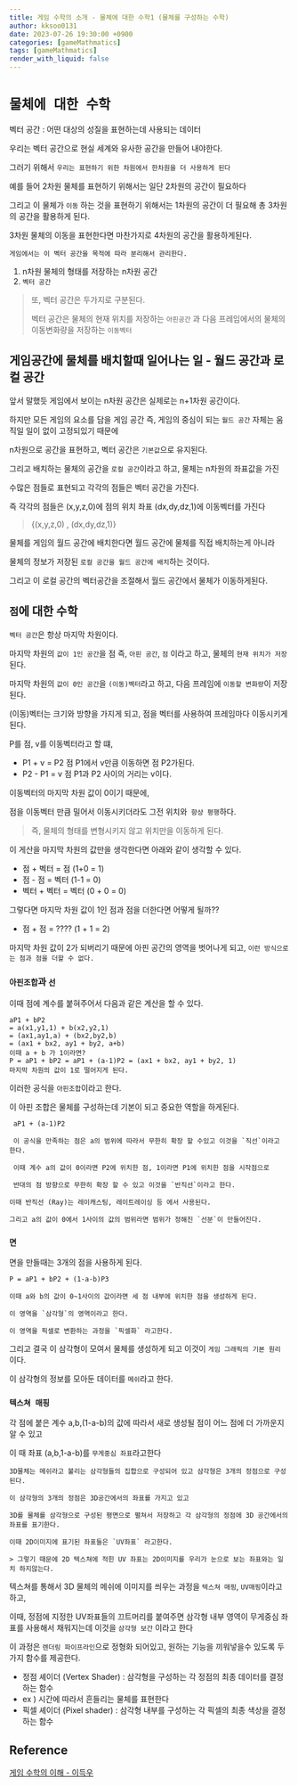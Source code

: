 ```yaml
---
title: 게임 수학의 소개 - 물체에 대한 수학1 (물체를 구성하는 수학)
author: kksoo0131
date: 2023-07-26 19:30:00 +0900
categories: [gameMathmatics]
tags: [gameMathmatics]
render_with_liquid: false
---
```


# `물체에 대한 수학`

벡터 공간 : 어떤 대상의 성질을 표현하는데 사용되는 데이터

우리는 벡터 공간으로 현실 세계와 유사한 공간을 만들어 내야한다.

그러기 위해서 `우리는 표현하기 위한 차원에서 한차원을 더 사용하게 된다`

예를 들어 2차원 물체를 표현하기 위해서는 일단 2차원의 공간이 필요하다

그리고 이 물체가 `이동` 하는 것을 표현하기 위해서는 1차원의 공간이 더 필요해 총 3차원의 공간을 활용하게 된다.

3차원 물체의 이동을 표현한다면 마찬가지로 4차원의 공간을 활용하게된다.

`게임에서는 이 벡터 공간을 목적에 따라 분리해서 관리한다.`
1. n차원 물체의 형태를 저장하는 n차원 공간
2. `벡터 공간`

> 또, 벡터 공간은 두가지로 구분된다.
> 
> 벡터 공간은 물체의 현재 위치를 저장하는 `아핀공간` 과
> 다음 프레임에서의 물체의 이동변화량을 저장하는 `이동벡터`


## 게임공간에 물체를 배치할때 일어나는 일 - 월드 공간과 로컬 공간

앞서 말했듯 게임에서 보이는 n차원 공간은 실제로는 n+1차원 공간이다.

하지만 모든 게임의 요소를 담을 게임 공간 즉, 게임의 중심이 되는 `월드 공간` 자체는 움직일 일이 없이 고정되있기 때문에

 n차원으로 공간을 표현하고, 벡터 공간은 `기본값`으로 유지된다.

그리고 배치하는 물체의 공간을 `로컬 공간`이라고 하고, 물체는 n차원의 좌표값을 가진

수많은 점들로 표현되고 각각의 점들은 벡터 공간을 가진다.

즉 각각의 점들은 (x,y,z,0)에 점의 위치 좌표 (dx,dy,dz,1)에 이동벡터를 가진다 
> {(x,y,z,0) , (dx,dy,dz,1)}

물체를 게임의 월드 공간에 배치한다면 월드 공간에 물체를 직접 배치하는게 아니라

물체의 정보가 저장된 `로컬 공간을 월드 공간에 배치`하는 것이다.

그리고 이 로컬 공간의 벡터공간을 조절해서 월드 공간에서 물체가 이동하게된다.


## `점`에 대한 수학

`벡터 공간`은 항상 마지막 차원이다.

마지막 차원의 `값이 1인 공간`을 점 즉, `아핀 공간`, `점` 이라고 하고, 물체의 `현재 위치가 저장`된다.

마지막 차원의 `값이 0인 공간`을 `(이동)벡터`라고 하고, 다음 프레임에 `이동할 변화량`이 저장된다.

(이동)벡터는 크기와 방향을 가지게 되고, 점을 벡터를 사용하여 프레임마다 이동시키게 된다.

P를 점, v를 이동벡터라고 할 떄,

- P1 + v = P2 점 P1에서 v만큼 이동하면 점 P2가된다.
- P2 - P1 = v 점 P1과 P2 사이의 거리는 v이다.

이동벡터의 마지막 차원 값이 0이기 때문에, 

점을 이동벡터 만큼 밀어서 이동시키더라도 그전 위치와` 항상 평행`하다.

> 즉, 물체의 형태를 변형시키지 않고 위치만을 이동하게 된다.
> 

이 게산을 마지막 차원의 값만을 생각한다면 아래와 같이 생각할 수 있다.
- 점 + 벡터 = 점 (1+0 = 1)
- 점 - 점 = 벡터 (1-1 = 0)
- 벡터 + 벡터 = 벡터 (0 + 0 = 0)

그렇다면 마지막 차원 값이 1인 점과 점을 더한다면 어떻게 될까??

 - 점 + 점 = ???? (1 + 1 = 2)

마지막 차원 값이 2가 되버리기 때문에 아핀 공간의 영역을 벗어나게 되고,  `이런 방식으로는 점과 점을 더할 수 없다.`


### `아핀조합`과 `선`
이때 점에 계수를 붙혀주어서 다음과 같은 계산을 할 수 있다.

    aP1 + bP2
    = a(x1,y1,1) + b(x2,y2,1)
    = (ax1,ay1,a) + (bx2,by2,b)
    = (ax1 + bx2, ay1 + by2, a+b)
    이때 a + b 가 1이라면?
    P = aP1 + bP2 = aP1 + (a-1)P2 = (ax1 + bx2, ay1 + by2, 1)
    마지막 차원의 값이 1로 떨어지게 된다.

이러한 공식을 `아핀조합`이라고 한다.

이 아핀 조합은 물체를 구성하는데 기본이 되고 중요한 역할을 하게된다.

     aP1 + (a-1)P2

     이 공식을 만족하는 점은 a의 범위에 따라서 무한히 확장 할 수있고 이것을 `직선`이라고 한다.

     이때 계수 a의 값이 0이라면 P2에 위치한 점, 1이라면 P1에 위치한 점을 시작점으로

     반대의 점 방향으로 무한히 확장 할 수 있고 이것을 `반직선`이라고 한다.

    이때 반직선 (Ray)는 레이캐스팅, 레이트레이싱 등 에서 사용된다.

    그리고 a의 값이 0에서 1사이의 값의 범위라면 범위가 정해진 `선분`이 만들어진다.

### `면`

면을 만들때는 3개의 점을 사용하게 된다.

    P = aP1 + bP2 + (1-a-b)P3

    이때 a와 b의 값이 0~1사이의 값이라면 세 점 내부에 위치한 점을 생성하게 된다.

    이 영역을 `삼각형`의 영역이라고 한다. 

    이 영역을 픽셀로 변환하는 과정을 `픽셀화` 라고한다.


그리고 결국 이 삼각형이 모여서 물체를 생성하게 되고 이것이 `게임 그래픽의 기본 원리` 이다.

이 삼각형의 정보를 모아둔 데이터를 `메쉬`라고 한다.

### `텍스쳐 매핑`

각 점에 붙은 계수 a,b,(1-a-b)의 값에 따라서 새로 생성될 점이 어느 점에 더 가까운지 알 수 있고

이 때 좌표 (a,b,1-a-b)를 `무게중심 좌표`라고한다


    3D물체는 메쉬라고 불리는 삼각형들의 집합으로 구성되어 있고 삼각형은 3개의 정점으로 구성된다.

    이 삼각형의 3개의 정점은 3D공간에서의 좌표를 가지고 있고

    3D를 물체를 삼각형으로 구성된 평면으로 펼쳐서 저장하고 각 삼각형의 정점에 3D 공간에서의 좌표를 표기한다.

    이때 2D이미지에 표기된 좌표들은 `UV좌표` 라고한다.

    > 그렇기 때문에 2D 텍스쳐에 적힌 UV 좌표는 2D이미지를 우리가 눈으로 보는 좌표와는 일치 하지않는다.


텍스쳐를 통해서 3D 물체의 메쉬에 이미지를 씌우는 과정을 `텍스쳐 매핑`, `UV매핑`이라고 하고,

이때, 정점에 지정한 UV좌표들의 끄트머리를 붙여주면 삼각형 내부 영역이 무게중심 좌표를 사용해서 채워지는데 이것을 `삼각형 보간` 이라고 한다

이 과정은 `렌더링 파이프라인`으로 정형화 되어있고, 원하는 기능을 끼워넣을수 있도록 두가지 함수를 제공한다.

- 정점 셰이더 (Vertex Shader) : 삼각형을 구성하는 각 정점의 최종 데이터를 결정하는 함수
- ex ) 시간에 따라서 흔들리는 물체를 표현한다
- 픽셀 셰이더 (Pixel shader) : 삼각형 내부를 구성하는 각 픽셀의 최종 색상을 결정하는 함수



## Reference
[게임 수학의 이해 - 이득우](https://www.inflearn.com/course/%EA%B2%8C%EC%9E%84-%EC%88%98%ED%95%99-%EC%9D%B4%ED%95%B4/dashboard)